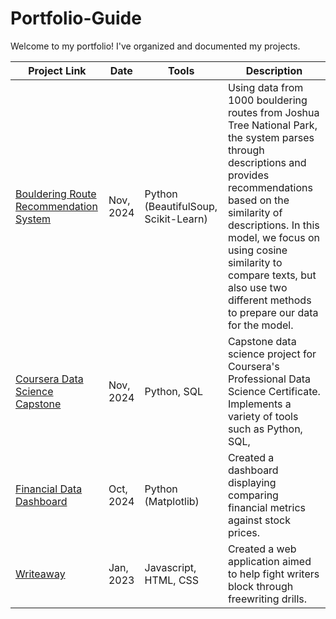 # Portfolio-Guide

Welcome to my portfolio! I've organized and documented my projects.

| Project Link | Date | Tools | Description |
|---|---|---|---|
|[Bouldering Route Recommendation System](https://github.com/noahkims/Bouldering-Recommendation-System) | Nov, 2024| Python (BeautifulSoup, Scikit-Learn) | Using data from 1000 bouldering routes from Joshua Tree National Park, the system parses through descriptions and provides recommendations based on the similarity of descriptions. In this model, we focus on using cosine similarity to compare texts, but also use two different methods to prepare our data for the model.|
|[Coursera Data Science Capstone](https://github.com/noahkims/Coursera-Data-Science-Capstone-Project) | Nov, 2024  | Python, SQL | Capstone data science project for Coursera's Professional Data Science Certificate. Implements a variety of tools such as Python, SQL,  |
| [Financial Data Dashboard](https://github.com/noahkims/Financial-Data-Dashboard) | Oct, 2024 | Python (Matplotlib) | Created a dashboard displaying comparing financial metrics against stock prices. |
|[Writeaway](https://github.com/noahkims/writeaway)| Jan, 2023 | Javascript, HTML, CSS | Created a web application aimed to help fight writers block through freewriting drills.| 


